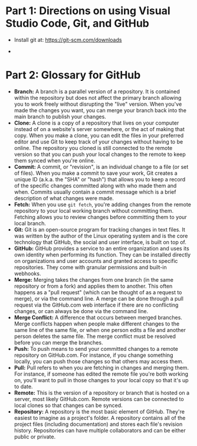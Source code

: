 # Part 1: Directions on using Visual Studio Code, Git, and GitHub
- Install git at: https://git-scm.com/downloads

- 



# Part 2: Glossary for GitHub
- **Branch:**
  A branch is a parallel version of a repository. It is contained within the repository but does not affect the primary branch allowing you to work freely without disrupting the "live" version. When you've made the changes you want, you can merge your branch back into the main branch to publish your changes.
- **Clone:**
  A clone is a copy of a repository that lives on your computer instead of on a website's server somewhere, or the act of making that copy. When you make a clone, you can edit the files in your preferred editor and use Git to keep track of your changes without having to be online. The repository you cloned is still connected to the remote version so that you can push your local changes to the remote to keep them synced when you're online.
- **Commit:**
  A commit, or "revision", is an individual change to a file (or set of files). When you make a commit to save your work, Git creates a unique ID (a.k.a. the "SHA" or "hash") that allows you to keep a record of the specific changes committed along with who made them and when. Commits usually contain a commit message which is a brief description of what changes were made.
- **Fetch:**
  When you use `git fetch`, you're adding changes from the remote repository to your local working branch without committing them. Fetching allows you to review changes before committing them to your local branch. 
- **Git:**
  Git is an open-source program for tracking changes in text files. It was written by the author of the Linux operating system and is the core technology that GitHub, the social and user interface, is built on top of.
- **GitHub:**
  GitHub provides a service to an entire organization and uses its own identity when performing its function. They can be installed directly on organizations and user accounts and granted access to specific repositories. They come with granular permissions and built-in webhooks.
- **Merge:**
  Merging takes the changes from one branch (in the same repository or from a fork) and applies them to another. This often happens as a "pull request" (which can be thought of as a request to merge), or via the command line. A merge can be done through a pull request via the GitHub.com web interface if there are no conflicting changes, or can always be done via the command line.
- **Merge Conflict:**
  A difference that occurs between merged branches. Merge conflicts happen when people make different changes to the same line of the same file, or when one person edits a file and another person deletes the same file. The merge conflict must be resolved before you can merge the branches.
- **Push:**
  To push means to send your committed changes to a remote repository on GitHub.com. For instance, if you change something locally, you can push those changes so that others may access them.
- **Pull:**
  Pull refers to when you are fetching in changes and merging them. For instance, if someone has edited the remote file you're both working on, you'll want to pull in those changes to your local copy so that it's up to date. 
- **Remote:**
  This is the version of a repository or branch that is hosted on a server, most likely GitHub.com. Remote versions can be connected to local clones so that changes can be synced.
- **Repository:**
  A repository is the most basic element of GitHub. They're easiest to imagine as a project's folder. A repository contains all of the project files (including documentation) and stores each file's revision history. Repositories can have multiple collaborators and can be either public or private.
